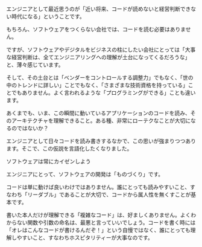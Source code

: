 エンジニアとして最近思うのが「近い将来、コードが読めないと経営判断できない時代になる」ということです。

もちろん、ソフトウェアをつくらない会社では、コードを読む必要はありません。

ですが、ソフトウェアやデジタルをビジネスの柱にしたい会社にとっては「大事な経営判断は、全てエンジニアリングへの理解が土台になってくるだろうな」と、薄々感じています。

そして、その土台とは「ベンダーをコントロールする調整力」でもなく、「世の中のトレンドに詳しい」ことでもなく、「さまざまな技術資格を持っている」ことでもありません。よく言われるような「プログラミングができる」ことも違います。

あくまでも、いま、この瞬間に動いているアプリケーションのコードを読み、そのアーキテクチャを理解できること。ある種、非常にローテクなことが大切になるのではないか？

エンジニアとして日々コードを読み書きするなかで、この思いが強まりつつあります。そこで、この仮説を言語化したくなりました。

ソフトウェアは常にカイゼンしよう

エンジニアにとって、ソフトウェアの開発は「ものづくり」です。

コードは単に動けば良いわけではありません。誰にとっても読みやすいこと、すなわち「リーダブル」であることが大切で、コードから属人性を無くすことが基本です。

書いた本人だけが理解できる「複雑なコード」は、好ましくありません。よくわからない関数や引数の命名は、最悪と言っていいでしょう。コードを書く時には「オレはこんなコードが書けるんだぞ！」という自慢ではなく、誰にとっても理解しやすいこと、すなわちホスピタリティーが大事なのです。

<?php

class SampleReadableCode {

　　　　// 読みにくいコードの例
　　　　// 読んだ人の気持ち「データを作る？何を？何が返ってくるの？触りたくない・・・」
　　　　public function createData($userId, $data)
　　　　{
   　　//略
　　　　}

　　　　// 読みやすいコードの例
　　　　// 読んだ人の気持ち「記事データを作るのか。オブジェクト型を見れば制約条件が分かりそう」
　　　　public function createArticle(UserIdentifier $userId, ArticleEntity $article): bool
　　　{
   //略
　　　}
}

そのほかにも、関数の分割や、依存関係の見直しなどを行うことで、コードの見通しが良くなるように、気を遣いながら、実装を進めていきます。

こうして、エンジニアによって実装されたコードは、GitHubというツールを使って、ほかのエンジニアからレビューを受けます。レビューでは、コードの差分を見つつ、気づいたことをコメントしていき、間違えがあれば修正をします。具体的には下記のような画面です。（↓趣味で書いたコードのレビューページ。実はダメなコードで、やらかしてます）

レビューで複数のエンジニアから「Approve」というGOサインをもらったら、コードを検証用のサーバーにデプロイして、動作を確認します。問題がなければ、いよいよ本番環境のサーバーにもコードをデプロイします。エンジニアからすると、この本番へのリリースは「手に汗を握る瞬間」です。時にはお祈りをします。それで、無事に本番サーバーにデプロイされると、この瞬間からコードは「お客さんにサービスを提供する」という価値を生み出します。

このように、さまざまなフローを経てコードに価値が宿るわけですが、ソフトウェアでいちばん大切なことは、コードを絶え間なくアップデートすることです。すなわち、頻繁に、本番リリースができるかどうかです。

これだけインターネットが世の中に普及すると、ニーズも絶え間なく変化します。前もって「ここにニーズがあるぞ！」と当てるのは、なかなか難しいでしょう。だからこそ、ニーズを探るためにも、スピーディーに新しい機能を追加しなければなりません。

つまり、カイゼンによって、ソフトウェアの価値が磨かれます。この成果が、バージョンアップやリリースであり、ソフトウェアの生命線です。リリースが頻繁なソフトウェアは、それだけ、顧客にサービスを提供するための試行錯誤に、時間とお金を投資しています。

そして、小さく見えるリリースであっても、大きな価値を創出したり、相応のリスクをとっている場合があります。

わかりやすいGoodな具体例として、noteのリリースを紐解いてみます。（※筆者はnoteの運営会社とは無関係です）

まず、noteの大事なリリースの代名詞といえば「ドメイン移行」です。2019年にドメインを「note.mu」から「note.com」へ移行したリリースは、見た目としてはわかりやすい変更です。URLに表示される文字列が変更されるので、イメージがしやすいでしょう。

しかし、この移行作業が「決死」だったという事実は、エンジニア以外の方には理解されにくいでしょう。特に、プロジェクトの完遂まで2年かかったという時間軸は、インターネットのことを「ちょっとわかる人」なら、なおさら「え？ドメイン移行だけで2年？」と思われるはずです。相応にリスクをとったプロジェクトといえます。

次に、2021年にnoteからリリースされた「画像配信の最適化」は、一見するとニッチですが、とても重要なリリースの典型といえるでしょう。

外部のエンジニアとして、筆者がこのリリースの狙いを推察すると「多少のリスクを背負いつつも、コスト競争力を磨きつつ、noteのコアである検索流入を安定させるための打ち手」に見えます。

推察の過程は、マニアックなエンジニアリングの話になってしまうので、詳細が知りたい方は、GitHubにイシューを立てて書いたので、そちらをご覧ください。↓

このように、ソフトウェアへの解像度が高ければ、いろいろなリリースの狙いや、それに伴うリスクを察することができます。

そして、表からは見えにくく、過小評価されやすいリリースこそ、当事者にとっては競争優位の源泉です。その理由は、ユーザーが増えていき、システムが大規模になると、小さなリリースが大きな効果を生むからです。

こうしたカイゼンを「どのような順序で、どれほどの工数をかけて、どのくらいのリスク覚悟してやるのか？」を決めることが、ソフトウェア企業における大事な経営判断なのです。

問題は、コードが読めない経営層は、このジャッジメントができるのか？ということです。筆者の個人的な見解を述べると、少々、難しいような気がしてなりません。

伝統的な大企業が繰り出すアンチパターン

では、カイゼンをしないソフトウェアは、どうなるのでしょうか？

ひょっとすると、日本の大企業が進めている「DX」というよくわからない行動は、カイゼンを放棄したソフトウェアの典型になるかもしれません。（将来、そうならないことを願って書いています。。。すごく難しいでしょうが。。。）

こうした大企業でよく目にするのが、業務の一部を自動化したり、ノーコードツールを導入することです。一見すると良い取り組みに見えますが、本当にそうでしょうか？実は、こうしたボトムアップ型の「DX」は、エンジニアの視点からするとアンチパターンを生みやすく、警戒すべき対象です。

その理由は、アーキテクチャという全体像があらかじめ無いと、部分最適の「ツール」が社内のいたるところに散乱し、最後は「これって、どのツールと関係しているのだっけ？」といった状態に陥るからです。最初の数年は良いですが、その後が地獄です。

アーキテクチャなきソフトウェアは、無政府状態と同じです。コードが無法地帯になると、百戦錬磨のエンジニアであればあるほど、近づくのを躊躇します。

ここで、ソフトウェア業界の歴史から、一つの教訓を紹介します。

十数年前、すなわち2000年代に、ソフトウェア業界では「オレオレ・フレームワーク」の流行がありました。一度フレームワークを作れば、手軽に様々なwebアプリケーションを作れるので、短期的には生産性を大きく高めました。便利なので「フレームワークの時代だ！」となり、様々な独自フレームワークが生まれ、カンブリア紀の大爆発がおきます。

一方で、GitHubを起点としたOSSの台頭によって、独自フレームワークの趨勢が変化します。2010年代を通じてRuby on Rails やLaravelといった汎用的なフレームワークの開発が、GitHubを通じて盛んになり「そもそも実装するコストが大変だよね」「それよりもみんなで優れたフレームワークを作ったほうが効率的だし、脆弱性に対するアップデートにも強いよね」となります。こうして、汎用フレームワークには改善改良が重ねられ、webアプリケーションのフレームワークの市場では、特定のフレームワークが大半のシェアを握るようになりました。この血k、独自フレームワークは、ひっそりと、その役目を終えたのです。

ちなみに、TwitterやShopifyといったグローバルなプロダクトも、創業期にRuby on Railsのポテンシャルをフル活用することによって、爆速成長を遂げました。独自フレームワークからの脱出が、次世代のベンチャー企業を育てた側面もあります。Shopifyでは、今でもRailsが現役バリバリで、創業者はRuby on Railsのコミッターです。経営層もOSSにコミットしましょう！

このように、OSSが興隆して、巨大企業を生み出す一方で、独自フレームワーク構築されたシステムは、どこかのタイミングでフレームワークのリプレイスをしない限り、そのまま動き続けます。こうなると、OSSが常識の時代に中途入社したエンジニアにとっては「つらみ」になります。独自フレームワークの概要を理解するキャッチアップのコストが必要となり、エンジニア組織の生産性が低下するからです。加えて、独自フレームワークはドキュメント資料に乏しいことも多く、結果として、多くの後任エンジニアたちが涙を呑んでしまいました。

参考→Twitter検索「オレオレフレームワーク min_faves:200」

もちろん、独自フレームワークを否定しているわけではなく、その試行錯誤の過程や、実装の難しさには敬意を表さずにはいられません。認証基盤の実装などは、大変さの極みです。しかし、問題は、そのフレームワークが「アップデート」や「リプレース」によって、エンジニアの生産性を維持すべきだったものの、この投資が行われないことにありました。ただし、これは無理のない話で「機能は変わらないけど、一時的にコストをかけて、エンジニアの生産性を高めること」への投資を腹落ちできるのは、エンジニアリングで苦労した経験がないと、なかなか難しいでしょう。

つまり、将来のアップデートを想定したアーキテクチャを先に考えないと、数年後には「オレオレ・ノーコード」や「オレオレ・自動化ツール」が散乱し、システムにおける不確実性が増大します。仮に、独自ツールが氾濫した場合は、将来どこかのタイミングでコストをかけてリプレイスする必要があり、それを覚悟できますか？という話になってきます。

ソフトウェアに必要なのは足し算ではなく、足し算に備えた整理整頓です。この本質を腹落ちしている経営層が、どのくらいいるのか？ということが大事になってくるでしょう。やはり、コードが読めないと「なかなか理解が追いつかないだろうな」というのが、筆者の思うところです。

少し余談です。

ノーコードツールが普及すると「プログラミングは不要だ！」と考える方が稀にいらっしゃいますが、半分真実で、半分大嘘です。その理由は単純で、ノーコードツールは、ソフトウェアであり、コードでつくられているからです。話題のNotionも、裏はNode.js（TypeScript）で実装されています。さらにNotionのAPIを叩くなら、RESTful APIの知識が必須になります。ノーコードの本質は「コードがない」のではなく「APIの可用範囲の拡大」です。APIをつくるバックエンドエンジニアの需要は、ますます増えています。

余談おわり。

大事なのはソフトウェアを創る順序

日本の古き良き大企業は、「アーキテクチャ」や「カイゼン」を無視している以外にも、より深刻な問題を抱えています。それは、ソフトウェアを創る順序を間違えているという点です。よく、下記のような発表をよく目にしますが、これらのほとんどは、その順序を間違えています。

「DXの部署を設置」「自社アプリの開発」「SIerではなく内製化」

大切なことは、まず最初に、世の中で満たされていないニーズを洞察し、次にソフトウェアで解決する道筋を描き、最後に人を雇って部署を作るという、打ち手の手順を守ることです。

そして、最初の出発点である「ビジネスの全体像」を描けるのは、エンジニアでもなければ、デジタル部門の責任者でもありません。最終的な意思決定者である社長が、ビジネスの全体像を構想すべきでしょう。

ですが、ソフトウェアに疎い社長や経営層の場合、ソフトウェアを中心に据えたビジネスの構想を描けないため、現場にすべてを丸投げして「部分最適」に走ってしまうのです。昨今のITコンサルタントという職業が潤っているのは、実は、非常に悲しいこと（もう手遅れ）なのかもしれません。

業績貢献は10年後。ずっと投資できますか？

加えて、考慮から漏れやすいのが、業績貢献に至る「時間軸」の視点です。

「エンジニアリングの業績貢献は5〜10年後」

このことを許容できるかどうかです。

この合意が、経営層のなかで形成されていないと、競争優位の道筋は描けません。場合によっては、大株主（投資家）の協力も必要です。なぜかと言えば、絶え間ないカイゼンによって、顧客に価値を提供するソフトウェアは、とてつもなく、息が長い事業だからです。

インターネットが普及した現代において、ソフトウェアのキャッシュポイントは定額課金や従量課金であることが多く、必然的に損益分岐点が先延ばしされます。

特に業務システム系のサービスの場合、1年や3年で成果が出る甘い世界ではなく、5年〜10年と開発への投資を続けて、ようやくユーザーに寄り添った価値提供が可能になり、ROIがプラスになる世界です。

つまり、本質的には「勝負する投資の時間軸の長さ」が、ビジネスの明暗を分けます。（例外として、ゲーム業界だけは「当たった・外れた」の世界なので、異なるエコノミクスで動いています）

そして、ソフトウェアをアップデートする難易度は、ユーザー数が増え、機能を充実させるにつれて、高まっていきます。

まず、サービスが成長してユーザーの数が増えると、エンジニアには負荷分散の技術が求められます。大量のアクセスがあっても遅延なく処理することを考えて、コードを書かなければならないからです。単に動くコードとは、別次元の「パフォーマンスチューニング」という専門的な技術が必須になります。

例えば、データベースに影響があるようなリリースは、ハードシングスの典型です。データベースのパフォーマンスは、さまざまな要因に左右されるため、エンジニアは色々なことを気にしつつ、コードを書きます。下に書いたことは、考慮すべきことのごく一部です。

「永続化されたレコード数」「JOIN結合数」「SQLクエリ発行数」「INDEXの最適化」「メモリ上限値」「ロック」「更新系関連テーブルの分割」「リードレプリカ」

次に、サービスが成長して機能が増えると、ソフトウェアは複雑化します。

エンジニアは、この複雑性を受け入れるしかありません。なぜかといえば、どれだけアーキテクチャを美しく保ったとしても、コードの量が増えることは避けられないからです。共通処理を切り出しても、今度は依存の問題が出てきます。過度な依存は、ソフトウェアを複雑にしてしまい、見通しを悪化させます。

エンジニアにできることは、責務を正しく分割した設計をおこない、誰にでも読みやすいコードを実装し、テストコードを書いて品質を担保することです。このため、稼働中のソフトウェアに対して、1つの機能を新しく追加するコストは、システムの複雑さに比例して増大します。

つまり、順調にプロダクトが育っていった場合、1つの機能を追加するときにかかる開発コストは、サービスのローンチから経過した時間に比例して増えていくのです。

成長しているソフトウェアの開発は「渋谷駅の改修工事」に似ています。毎日、大量の利用者がいるなかで、JR・メトロ・東急・京王といった複数の鉄道路線を運行したまま、高層ビルの建設を進める再開発は、大規模なソフトウェアの開発そのものといえます。

そして、渋谷駅の改修工事が数十年続くように、ソフトウェアにも長期にわたる投資が必要なのです。

しかし、コードが読めない経営層にとって、ソフトウェアは「見えない存在」であり、開発の大変さは理解しづらいでしょう。もし、経営層が「10年も待てない」と考えて、すぐに成果の出るソフトウェアの開発を急いだ場合、どうなるのでしょうか？

おそらく、その結果は厳しいものになるでしょう。

すぐに実装でき、すぐに効果が出るソフトウェアを生み出せたとしても、その条件は競合他社にとっても同じです。競争優位は生まれません。「利益が出ること」と「利益が持続すること」は別次元の問題です。

競争優位のソフトウェアを創りたいのであれば、経営層が長期にわたる開発投資を覚悟して、知恵を絞らなくてはなりません。ですが、ここまで肝の据わった決断ができる経営層は稀です。ほとんどの場合、成果に焦ってしまい、禁断の言葉を口にして「悲劇のトリガー」を引いてしまいます。

そして、経験豊富なエンジニアは、下記のような「上層部からの方針（悲劇のトリガー）」に対して、非常にセンシティブです。

「リリース日（納期）は絶対厳守」「5人追加したから、間に合うよね？」「技術的には可能でしょ？見積もりは？」「リリースの遅延は論外」「なんでテストコードを書くの？」 「リファクタリングなんて無駄」「こんな高額な監視ツール、ダメ」「誰がバグを出したんだ」

エンジニアと投資家は「経営層」を冷徹にみる

誤解を恐れずに言えば、コードを読み書きするエンジニアにとって、ソフトウェアに疎い経営層ほど「厄介」なものはありません。

日本のエンジニア界隈におけるスラングで「メテオフォール型開発」という用語があり、時折、TwitterなどのSNSで話題になります。これは、絶対的な意思決定者（誰とは言わない）が、エンジニアが開発する環境をめちゃくちゃに破壊することを揶揄した用語です。

（↓eiki_okuma氏が提唱）

Twitterでの検索例「メテオフォール&min_faves:200」

では、現実問題として、経営層がエンジニアに「宣戦布告」した場合、その会社の開発組織はどうなるのでしょうか？

結論から言えば、その会社から「できるエンジニア」は一斉に消えます。それが世間巷における有名大企業であっても、エンジニアに破格の高給を提示していたとしても、エンジニアは容赦なく転職していきます。

なぜかといえば「できるエンジニア」は引く手あまたであり、コードに対して理解のない会社にコミットする理由はないからです。また、給与額をアップしても、海外のトップ企業の「本気度」からすれば、微々たるものであり、引き留めの交渉材料にはなりません。

そして「できるエンジニア」が消えたソフトウェアからは、アーキテクチャによる統治が失われ、コードは無法地帯と化します。こうなると、ソフトウェアをアップデートするコストが激増し、生産性が低下していきます。こうしてソフトウェアは炎上し、その会社は二度と「できるエンジニア」を採用することはできません。噂は、すぐに広まるものです。

つまり、ソフトウェアを中心とする事業において、競争優位を確立するためには、エンジニアを雇い続ける必要があり、その鍵を握るのが「コードが読める経営層」なのです。実際にコードを書く必要はないですが、エンジニアの気持ちを汲み取れること、すなわち「（いざとなったら）コードが読める」ことが必須です。

ちなみに、2010年以降に設立された日本のソフトウェア企業においては、良い兆候があります。

それは、特に起業家が、会社の創業期にコードを書いて、プロダクトを創っていたことも多いからです。創業者らしきGitHubのアカウントも、チラホラ目にします。その理由は、国内のベンチャーキャピタルや、一部の海外の機関投資家が、ここ10年にわたってテクノロジーを重視してきたためです。

そもそも、コードに関する理解が創業者にない場合、多くの投資家は出資を躊躇します。テクノロジーを駆使するビジョンを描いているのに、その当事者がコードを読み書きできないのであれば「ニセモノ」かもしれないからです。

つまり、2010年以降に設立されたソフトウェア企業は、エンジニアという従業員に加えて、大株主である投資家からも、経営層は冷徹に吟味されています。ガバナンスが機能しているわけです。これは、ソフトウェア業界特有の、新しいガバナンスの効かせ方と言えるでしょう。ここでのガバナンスの意味は「経営者統治」であり、経営層の生殺与奪の権を「投資家」と「エンジニア」も握っているという意味です。本来、経営層（執行）・株主（資本市場）・従業員（労働市場）は、それぞれの役割のもとで、対等にあるべきで、これが普通です。

新しいソフトウェア企業は、新しいガバナンスによって、洗練されつつあります。古き良き日本の大企業は、危機感を持つべきなのかもしれません。（もう、ほぼ、手遅れですが・・・）

「コードが読める世代」と「読めない世代」の利害は一致する

これからの時代において、コードが読める人、特に10代や20代の方々にとっては非常に良い時代です。どこに行っても重宝されるでしょうし、比較的、自由な働き方が許される（というよりも、需給の関係で自由な働き方を許容しないと、そもそもエンジニアを採用できない）ので、コードを読み書きするセンスがある人には、おすすめです。

また、将来有望なソフトウェア企業には、海外の機関投資家などを通じて「潤沢かつ長期の開発資金」が供給されている時代です。このため、かつては3Kと言われたコードを読み書きする「エンジニア」という職業のイメージも、今後は大きく変わっていくでしょう（※ただし資金調達に成功した企業に限る）。資金循環の趨勢が変わりつつあることが、エンジニアの待遇改善に大きく関わっています。

対照的に、コードが読めないのに「DX」というバズワードを連発する経営層にとっては暗黒を通り越して、氷河期の時代です。投資家はもとより「できるエンジニア」からも相手にされません。

コードが読み書きできない「名ばかりエンジニア」や「なんちゃってITコンサルタント」も、今後はそのメッキが剥がれていくでしょう。ソフトウェアの知見がない40代の大企業管理職にとっても、生き辛い時代になりつつあります。

しかし、世の中の資金循環という視点では、これが悲観すべき「断絶」をもたらすわけではありません。

以下、筆者の仮説です。

仮に、今の若い世代がソフトウェア企業において、しっかりとコードを読んだ上で、正しい意思決定を下し、本業で営業キャッシュフローを確保し、その結果として機関投資家（年金基金や大学基金など）が保有する株式の価値を、10年のスパンで高めることに成功したとします。

すると、これらの有価証券の利益は、配当・売却益・含み益を通じて「コードの読めない世代」に還元されて、社会全体が豊かになります。たとえば、大学基金が運用に成功すれば、学費を下げたり、奨学金の原資になるでしょうし、年金基金が高いパフォーマンスを出せば、老後資金が増えます。

すなわち、異なる世代において、「投資サイド（応援団）」と「執行サイド（実行部隊）」に分かれて、それぞれの役割をまっとうした場合においては、世代を超えた利害は一致するわけです。

キーファクターは、機関投資家からのソフトウェア産業に対する長期資金の流入ですが、景気変動による流入額の変動はありつつも、今後、少しずつ時間をかけて定着していくでしょう。当然、機関投資家サイドから、企業に対して「開発投資をしなさい」という要請も強まるため、コードを読める世代は、しっかりと機関投資家の期待に報いる必要があります。

つまり、コードが読める世代と、コードが読めない世代は、上下の関係ではなく、それぞれ手を取り合うべき補完の関係にあるのです。むしろ、コードを読める世代の方が、株主を通じたプレッシャーに晒される時代でもあります。

時代は大きく変わりました。

いつの日か「メテオフォール型開発」が忘却されることを、心の底から、切に願っています。

今月はエンジニアとしてのエッセイでした。おしまい。

（来月は「エンジニアのための有価証券報告書入門」でも書こうかなぁ）